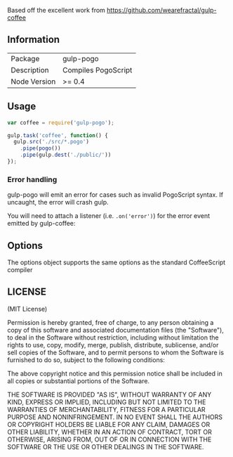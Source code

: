Based off the excellent work from https://github.com/wearefractal/gulp-coffee

## Information

<table>
<tr> 
<td>Package</td><td>gulp-pogo</td>
</tr>
<tr>
<td>Description</td>
<td>Compiles PogoScript</td>
</tr>
<tr>
<td>Node Version</td>
<td>>= 0.4</td>
</tr>
</table>

## Usage

```javascript
var coffee = require('gulp-pogo');

gulp.task('coffee', function() {
  gulp.src('./src/*.pogo')
    .pipe(pogo())
    .pipe(gulp.dest('./public/'))
});
```

### Error handling

gulp-pogo will emit an error for cases such as invalid PogoScript syntax. If uncaught, the error will crash gulp.

You will need to attach a listener (i.e. `.on('error')`) for the error event emitted by gulp-coffee:

## Options

The options object supports the same options as the standard CoffeeScript compiler 

## LICENSE

(MIT License)

Permission is hereby granted, free of charge, to any person obtaining
a copy of this software and associated documentation files (the
"Software"), to deal in the Software without restriction, including
without limitation the rights to use, copy, modify, merge, publish,
distribute, sublicense, and/or sell copies of the Software, and to
permit persons to whom the Software is furnished to do so, subject to
the following conditions:

The above copyright notice and this permission notice shall be
included in all copies or substantial portions of the Software.

THE SOFTWARE IS PROVIDED "AS IS", WITHOUT WARRANTY OF ANY KIND,
EXPRESS OR IMPLIED, INCLUDING BUT NOT LIMITED TO THE WARRANTIES OF
MERCHANTABILITY, FITNESS FOR A PARTICULAR PURPOSE AND
NONINFRINGEMENT. IN NO EVENT SHALL THE AUTHORS OR COPYRIGHT HOLDERS BE
LIABLE FOR ANY CLAIM, DAMAGES OR OTHER LIABILITY, WHETHER IN AN ACTION
OF CONTRACT, TORT OR OTHERWISE, ARISING FROM, OUT OF OR IN CONNECTION
WITH THE SOFTWARE OR THE USE OR OTHER DEALINGS IN THE SOFTWARE.
